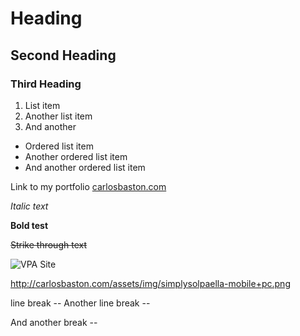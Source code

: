 # Heading

## Second Heading

### Third Heading

1. List item
2. Another list item
3. And another

* Ordered list item
* Another ordered list item
* And another ordered list item

Link to my portfolio [carlosbaston.com](http://carlosbaston.com)

*Italic text*

**Bold test**

~~Strike through text~~

![VPA Site](http://carlosbaston.com/assets/img/vegaspoolaction-mobile+pc.png "Vegas Pool Action")

[logo]: https://github.com/adam-p/markdown-here/raw/master/src/common/images/icon48.png "Logo Title Text 2"

http://carlosbaston.com/assets/img/simplysolpaella-mobile+pc.png

line break --
Another line break --

And another break --


